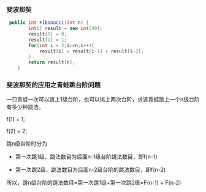 ### 斐波那契

```java
 public int Fibonacci(int n) {
        int[] result = new int[40];
        result[0] = 0;
        result[1] = 1;
        for(int i = 2;i<=n;i++){
            result[i] = result[i-1] + result[i-2];
        }
        return result[n];
    }
```

### 斐波那契的应用之青蛙跳台阶问题

一只青蛙一次可以跳上1级台阶，也可以挑上两次台阶，求该青蛙跳上一个n级台阶有多少种跳法。

f(1) = 1;

f(2) = 2;

跳n级台阶时分为

- 第一次跳1级，跳法数目为后面n-1级台阶跳法数目，即f(n-1)

- 第一次跳2级，跳法数目为后面n-2级台阶的跳法数目，即f(n-2)

所以，跳n级台阶的跳法数目=第一次跳1级+第一次跳2级=F(n-1) + F(n-2)